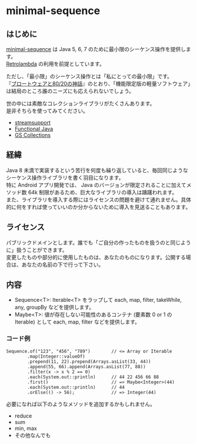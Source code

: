 # minimal-sequence

## はじめに

[minimal-sequence](https://github.com/luncheon/minimal-sequence/) は Java 5, 6, 7 のために最小限のシーケンス操作を提供します。<br>
[Retrolambda](https://github.com/orfjackal/retrolambda/) の利用を前提としています。

ただし、「最小限」のシーケンス操作とは「私にとっての最小限」です。<br>
『[ブロートウェアと80/20の神話](http://japanese.joelonsoftware.com/Articles/StrategyLetterIV.html)』のとおり、「機能限定版の軽量ソフトウェア」は結局のところ誰のニーズにも応えられないでしょう。

世の中には素敵なコレクションライブラリがたくさんあります。<br>
是非そちらを使ってみてください。

* [streamsupport](http://sourceforge.net/projects/streamsupport/)
* [Functional Java](http://www.functionaljava.org/)
* [GS Collections](https://github.com/goldmansachs/gs-collections/)


## 経緯

Java 8 未満で実装するという苦行を何度も繰り返していると、毎回同じようなシーケンス操作ライブラリを書く羽目になります。<br>
特に Android アプリ開発では、 Java のバージョンが限定されることに加えてメソッド数 64k 制限があるため、巨大なライブラリの導入は躊躇われます。<br>
また、ライブラリを導入する際にはライセンスの問題を避けて通れません。具体的に何をすれば使っていいのか分からないために導入を見送ることもあります。


## ライセンス

パブリックドメインとします。誰でも「ご自分の作ったものを扱うのと同じように」扱うことができます。<br>
変更したものや部分的に使用したものは、あなたのものになります。公開する場合は、あなたの名前の下で行って下さい。


## 内容

* Sequence&lt;T&gt;: Iterable&lt;T&gt; をラップして each, map, filter, takeWhile, any, groupBy などを提供します。
* Maybe&lt;T&gt;: 値が存在しない可能性のあるコンテナ (要素数 0 or 1 の Iterable) として each, map, filter などを提供します。

### コード例

```
Sequence.of("123", "456", "789")        // <= Array or Iterable
        .map(Integer::valueOf)
        .prepend(11, 22).prepend(Arrays.asList(33, 44))
        .append(55, 66).append(Arrays.asList(77, 88))
        .filter(x -> x % 2 == 0)
        .each(System.out::println)      // 44 22 456 66 88
        .first()                        // => Maybe<Integer>(44)
        .each(System.out::println)      // 44
        .orElse(() -> 56);              // => Integer(44)
```

必要になれば以下のようなメソッドを追加するかもしれません。

* reduce
* sum
* min, max
* その他なんでも
